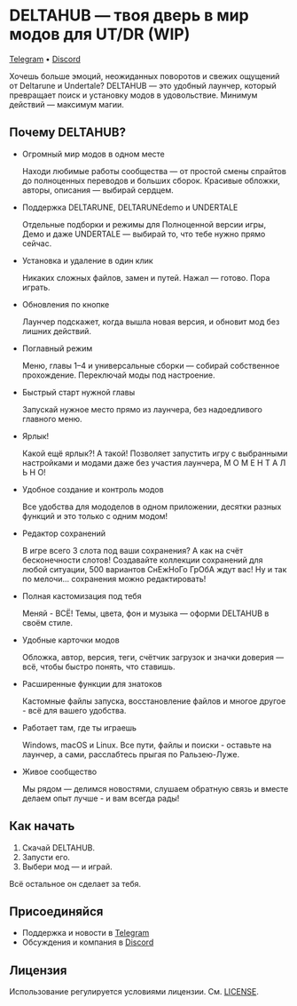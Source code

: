 # DELTAHUB — твоя дверь в мир модов для UT/DR (WIP)

[Telegram](https://t.me/y_maintg) • [Discord](https://discord.gg/gg4EvZpWKd)

Хочешь больше эмоций, неожиданных поворотов и свежих ощущений от Deltarune и Undertale? DELTAHUB — это удобный лаунчер, который превращает поиск и установку модов в удовольствие. Минимум действий — максимум магии.

## Почему DELTAHUB?

- Огромный мир модов в одном месте
  
  Находи любимые работы сообщества — от простой смены спрайтов до полноценных переводов и больших сборок. Красивые обложки, авторы, описания — выбирай сердцем.

- Поддержка DELTARUNE, DELTARUNEdemo и UNDERTALE
  
  Отдельные подборки и режимы для Полноценной версии игры, Демо и даже UNDERTALE — выбирай то, что тебе нужно прямо сейчас.

- Установка и удаление в один клик
  
  Никаких сложных файлов, замен и путей. Нажал — готово. Пора играть.

- Обновления по кнопке
  
  Лаунчер подскажет, когда вышла новая версия, и обновит мод без лишних действий.

- Поглавный режим
  
  Меню, главы 1–4 и универсальные сборки — собирай собственное прохождение. Переключай моды под настроение.

- Быстрый старт нужной главы
  
  Запускай нужное место прямо из лаунчера, без надоедливого главного меню.

- Ярлык!
  
  Какой ещё ярлык?! А такой! Позволяет запустить игру с выбранными настройками и модами даже без участия лаунчера, М О М Е Н Т А Л Ь Н О!

- Удобное создание и контроль модов
  
  Все удобства для мододелов в одном приложении, десятки разных функций и это только с одним модом!

- Редактор сохранений
  
  В игре всего 3 слота под ваши сохранения? А как на счёт бесконечности слотов! Создавайте коллекции сохранений для любой ситуации, 500 вариантов СнЕжНоГо ГрОбА ждут вас! Ну и так по мелочи... сохранения можно редактировать!

- Полная кастомизация под тебя
  
  Меняй - ВСЁ! Темы, цвета, фон и музыка — оформи DELTAHUB в своём стиле.

- Удобные карточки модов
  
  Обложка, автор, версия, теги, счётчик загрузок и значки доверия — всё, чтобы быстро понять, что ставишь.

- Расширенные функции для знатоков
  
  Кастомные файлы запуска, восстановление файлов и многое другое - всё для вашего удобства.

- Работает там, где ты играешь
  
  Windows, macOS и Linux. Все пути, файлы и поиски - оставьте на лаунчер, а сами, расслабтесь прыгая по Ральзею-Луже.

- Живое сообщество
  
  Мы рядом — делимся новостями, слушаем обратную связь и вместе делаем опыт лучше - и вам всегда рады!

## Как начать

1) Скачай DELTAHUB.
2) Запусти его.
3) Выбери мод — и играй.

Всё остальное он сделает за тебя.

## Присоединяйся

- Поддержка и новости в [Telegram](https://t.me/y_maintg)
- Обсуждения и компания в [Discord](https://discord.gg/gg4EvZpWKd)

## Лицензия

Использование регулируется условиями лицензии. См. [LICENSE](file:///c:/DELTAHUB/LICENSE).
